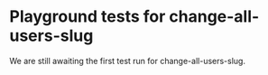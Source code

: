 # Playground tests for change-all-users-slug
We are still awaiting the first test run for change-all-users-slug.
